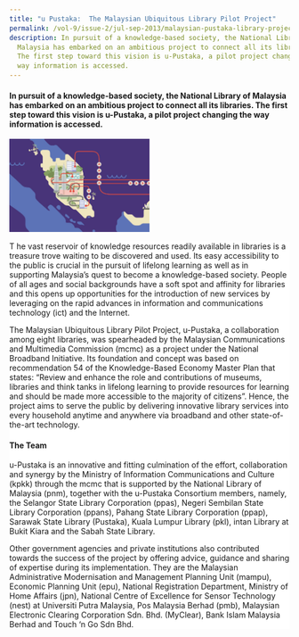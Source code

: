 ```yaml
---
title: "u Pustaka:  The Malaysian Ubiquitous Library Pilot Project"
permalink: /vol-9/issue-2/jul-sep-2013/malaysian-pustaka-library-project/
description: In pursuit of a knowledge-based society, the National Library of
  Malaysia has embarked on an ambitious project to connect all its libraries.
  The first step toward this vision is u-Pustaka, a pilot project changing the
  way information is accessed.
---
```

#### In pursuit of a knowledge-based society, the National Library of Malaysia has embarked on an ambitious project to connect all its libraries. The first step toward this vision is u-Pustaka, a pilot project changing the way information is accessed.


<img style="width: 50%;" src="/images/Vol%209%20Issue%202/U%20Pustaka/upustaka-malaysia-map_2.jpg">
<div style="background-color: white;"> 
	
T he vast reservoir of knowledge resources readily available in libraries is a treasure trove waiting to be discovered and used. Its easy accessibility to the public is crucial in the pursuit of lifelong learning as well as in supporting Malaysia’s quest to become a knowledge-based society. People of all ages and social backgrounds have a soft spot and affinity for libraries and this opens up opportunities for the introduction of new services by leveraging on the rapid advances in information and communications technology (ict) and the Internet.
	
The Malaysian Ubiquitous Library Pilot Project, u-Pustaka, a collaboration among eight libraries, was spearheaded by the Malaysian Communications and Multimedia Commission (mcmc) as a project under the National Broadband Initiative. Its foundation and concept was based on recommendation 54 of the Knowledge-Based Economy Master Plan that states: “Review and enhance the role and contributions of museums, libraries and think tanks in lifelong learning to provide resources for learning and should be made more accessible to the majority of citizens”. Hence, the project aims to serve the public by delivering innovative library services into every household anytime and anywhere via broadband and other state-of-the-art technology.


#### **The Team**
u-Pustaka is an innovative and fitting culmination of the effort, collaboration and synergy by the Ministry of Information Communications and Culture (kpkk) through the mcmc that is supported by the National Library of Malaysia (pnm), together with the u-Pustaka Consortium members, namely, the Selangor State Library Corporation (ppas), Negeri Sembilan State Library Corporation (ppans), Pahang State Library Corporation (ppap), Sarawak State Library (Pustaka), Kuala Lumpur Library (pkl), intan Library at Bukit Kiara and the Sabah State Library.
	
Other government agencies and private institutions also contributed towards the success of the project by offering advice, guidance and sharing of expertise during its implementation. They are the Malaysian Administrative Modernisation and Management Planning Unit (mampu), Economic Planning Unit (epu), National Registration Department, Ministry of Home Affairs (jpn), National Centre of Excellence for Sensor Technology (nest) at Universiti Putra Malaysia, Pos Malaysia Berhad (pmb), Malaysian Electronic Clearing Corporation Sdn. Bhd. (MyClear), Bank Islam Malaysia Berhad and Touch ‘n Go Sdn Bhd.